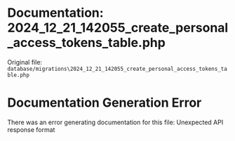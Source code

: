 # Documentation: 2024_12_21_142055_create_personal_access_tokens_table.php

Original file: `database/migrations\2024_12_21_142055_create_personal_access_tokens_table.php`

# Documentation Generation Error

There was an error generating documentation for this file: Unexpected API response format
